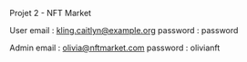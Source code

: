 
Projet 2 - NFT Market


User 
email : kling.caitlyn@example.org
password : password

Admin
email : olivia@nftmarket.com
password : olivianft
